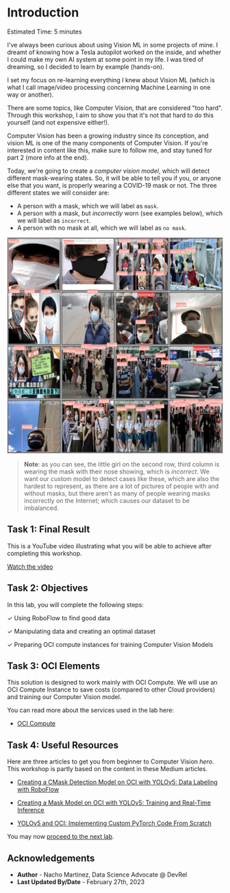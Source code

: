 # Introduction

Estimated Time: 5 minutes

I've always been curious about using Vision ML in some projects of mine. I  dreamt of knowing how a Tesla autopilot worked on the inside, and whether I could make my own AI system at some point in my life. I was tired of dreaming, so I decided to learn by example (hands-on).

I set my focus on re-learning everything I knew about Vision ML (which is what I call image/video processing concerning Machine Learning in one way or another).

There are some topics, like Computer Vision, that are considered "too hard". Through this workshop, I aim to show you that it's not that hard to do this yourself (and not expensive either!).

Computer Vision has been a growing industry since its conception, and vision ML is one of the many components of Computer Vision. If you're interested in content like this, make sure to follow me, and stay tuned for part 2 (more info at the end).

Today, we're going to create a *computer vision model*, which will detect different mask-wearing states. So, it will be able to tell you if you, or anyone else that you want, is properly wearing a COVID-19 mask or not. The three different states we will consider are:
- A person with a mask, which we will label as `mask`.
- A person with a mask, but *incorrectly* worn (see examples below), which we will label as `incorrect`.
- A person with no mask at all, which we will label as `no mask`.

![validation batch - girl](./images/val_batch0_labels.jpg)

> **Note**: as you can see, the little girl on the second row, third column is wearing the mask with their nose showing, which is *incorrect*. We want our custom model to detect cases like these, which are also the hardest to represent, as there are a lot of pictures of people with and without masks, but there aren't as many of people wearing masks incorrectly on the Internet; which causes our dataset to be imbalanced.

## Task 1: Final Result

This is a YouTube video illustrating what you will be able to achieve after completing this workshop.

[Watch the video](youtube:LPRrbPiZ2X8)

## Task 2: Objectives

In this lab, you will complete the following steps:

&check; Using RoboFlow to find good data

&check; Manipulating data and creating an optimal dataset

&check; Preparing OCI compute instances for training Computer Vision Models

## Task 3: OCI Elements

This solution is designed to work mainly with OCI Compute. We will use an OCI Compute Instance to save costs (compared to other Cloud providers) and training our Computer Vision model.

You can read more about the services used in the lab here:
- [OCI Compute](https://www.oracle.com/cloud/compute/)

## Task 4: Useful Resources

Here are three articles to get you from beginner to Computer Vision *hero*. This workshop is partly based on the content in these Medium articles.

- [Creating a CMask Detection Model on OCI with YOLOv5: Data Labeling with RoboFlow](https://medium.com/oracledevs/creating-a-cmask-detection-model-on-oci-with-yolov5-data-labeling-with-roboflow-5cff89cf9b0b)

- [Creating a Mask Model on OCI with YOLOv5: Training and Real-Time Inference](https://medium.com/oracledevs/creating-a-mask-model-on-oci-with-yolov5-training-and-real-time-inference-3534c7f9eb21)

- [YOLOv5 and OCI: Implementing Custom PyTorch Code From Scratch](https://medium.com/oracledevs/yolov5-and-oci-implementing-custom-pytorch-code-from-scratch-7c6b82b0b6b1)


You may now [proceed to the next lab](#next).

## Acknowledgements

* **Author** - Nacho Martinez, Data Science Advocate @ DevRel
* **Last Updated By/Date** - February 27th, 2023